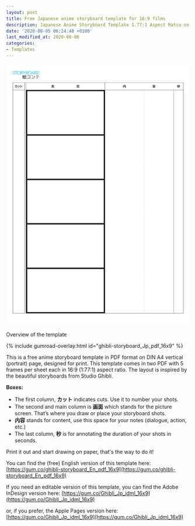 ```yaml
---
layout: post
title: Free Japanese anime storyboard template for 16:9 films
description: Japanese Anime Storyboard Template 1.77:1 Aspect Ratio on A4 Vertical for Adobe InDesign
date: '2020-08-05 06:24:48 +0100'
last_modified_at: 2020-08-06
categories:
- Templates
---
```

<a href="https://gum.co/ghibli-storyboard_Jp_pdf_16x9" class="no-underline pv2 grow db"><img class="w-100" src="/images/Film-Storyboards.com_Free_PDF_Japanese_Anime_Storyboard_Templates_16-9_DIN-A4_Vertical_A.png"></a>
<figcaption>Overview of the template</figcaption>

{% include gumroad-overlay.html id="ghibli-storyboard_Jp_pdf_16x9" %}

This is a free anime storyboard template in PDF format on DIN A4 vertical (portrait) page, designed for print. This template comes in two PDF with 5 frames per sheet each in 16:9 (1:77:1) aspect ratio. The layout is inspired by the beautiful storyboards from Studio Ghibli.

**Boxes:**

- The first column, **カット** indicates cuts. Use it to number your shots.
- The second and main column is **画面** which stands for the picture screen. That’s where you draw or place your storyboard shots.
- **内容** stands for content, use this space for your notes (dialogue, action, etc.)
- The last column, **秒** is for annotating the duration of your shots in seconds.


Print it out and start drawing on paper, that's the way to do it!



You can find the (free) English version of this template here: [https://gum.co/ghibli-storyboard_En_pdf_16x9](https://gum.co/ghibli-storyboard_En_pdf_16x9)

If you need an editable version of this template, you can find the Adobe InDesign version here: [https://gum.co/Ghibli_Jp_idml_16x9](https://gum.co/Ghibli_Jp_idml_16x9)

or, if you prefer, the Apple Pages version here: [https://gum.co/Ghibli_Jp_idml_16x9](https://gum.co/Ghibli_Jp_idml_16x9)
